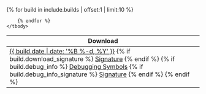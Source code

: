 <table id="linux-builds" class="downloads">
    <thead>
        <tr>
            <th class="download">Download</th>
        </tr>
    </thead>
    <tbody>
        {% for build in include.builds | offset:1 | limit:10 %}
            <tr>
                <td class="download">
                <span class="release">
                  <a href="https://download.swift.org/{{ include.branch_dir }}/{{ include.platform_dir }}/{{ build.dir }}/{{ build.download }}" title="Download" download>{{ build.date | date: '%B %-d, %Y' }}</a>
                  {% if build.download_signature %}
                    <a href="https://download.swift.org/{{ include.branch_dir }}/{{ include.platform_dir }}/{{ build.dir }}/{{ build.download_signature }}" title="PGP Signature" class="signature">Signature</a>
                  {% endif %}
                  {% if build.debug_info %}
                    <a href="https://download.swift.org/{{ include.branch_dir }}/{{ include.platform_dir }}/{{ build.dir }}/{{ build.debug_info }}" title="Debugging Symbols" class="debug">Debugging Symbols</a>
                  {% if build.debug_info_signature %}
                    <a href="https://download.swift.org/{{ include.branch_dir }}/{{ include.platform_dir }}/{{ build.dir }}/{{ build.debug_info_signature }}" title="PGP Signature for Debugging Symbols">Signature</a>
                  {% endif %}
                  {% endif %}
                </span>
            </td>
        </tr>

        {% endfor %}
    </tbody>
</table>